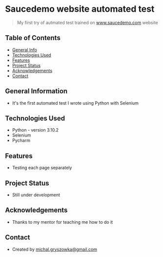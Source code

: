 # Saucedemo website automated test
> My first try of autmated test trained on www.saucedemo.com website

## Table of Contents
* [General Info](#general-information)
* [Technologies Used](#technologies-used)
* [Features](#features)
* [Project Status](#project-status)
* [Acknowledgements](#acknowledgements)
* [Contact](#contact)


## General Information
- It's the first automated test I wrote using Python with Selenium


## Technologies Used
- Python - version 3.10.2
- Selenium
- Pycharm


## Features
- Testing each page separately


## Project Status
- Still under development


## Acknowledgements
- Thanks to my mentor for teaching me how to do it


## Contact
- Created by michal.gryszowka@gmail.com
